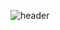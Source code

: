 ![header](https://capsule-render.vercel.app/api?type=waving&text=Hi%20there%20👋&fontColor=ffffff&color=ffe4e1&height=250&fontAlignY=40&fontSize=100)



<!--
**alwubin/alwubin** is a ✨ _special_ ✨ repository because its `README.md` (this file) appears on your GitHub profile.

Here are some ideas to get you started:

- 🔭 I’m currently working on ...
- 🌱 I’m currently learning ...
- 👯 I’m looking to collaborate on ...
- 🤔 I’m looking for help with ...
- 💬 Ask me about ...
- 📫 How to reach me: ...
- 😄 Pronouns: ...
- ⚡ Fun fact: ...
-->

